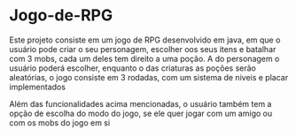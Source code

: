# Jogo-de-RPG
 Este projeto consiste em um jogo de RPG desenvolvido em java, em que o usuário pode criar o seu personagem, escolher oos seus itens e batalhar com 3 mobs, cada um deles tem direito a uma poção. A do personagem o usuário poderá escolher, enquanto o das criaturas as poções serão aleatórias, o jogo consiste em 3 rodadas, com um sistema de niveis e placar implementados

 Além das funcionalidades acima mencionadas, o usuário também tem a opção de escolha do modo do jogo, se ele quer jogar com um amigo ou com os mobs do jogo em si
